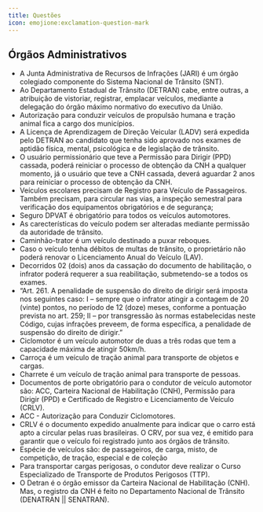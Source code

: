 ```yaml
---
title: Questões
icon: emojione:exclamation-question-mark
---
```


## Órgãos Administrativos

- A Junta Administrativa de Recursos de Infrações (JARI) é um órgão colegiado componente do Sistema Nacional de Trânsito (SNT).
- Ao Departamento Estadual de Trânsito (DETRAN) cabe, entre outras, a atribuição de vistoriar, registrar, emplacar veículos, mediante a delegação do órgão máximo normativo do executivo da União.
- Autorização para conduzir veículos de propulsão humana e tração animal fica a cargo dos municípios.
- A Licença de Aprendizagem de Direção Veicular (LADV) será expedida pelo DETRAN ao candidato que tenha sido  aprovado nos exames de aptidão física, mental, psicológica e de legislação de trânsito.
- O usuário permissionário que teve a Permissão para Dirigir (PPD) cassada, poderá reiniciar o processo de obtenção da CNH a qualquer momento, já o usuário que teve a CNH cassada, deverá aguardar 2 anos para reiniciar o processo de obtenção da CNH.
- Veículos escolares precisam de Registro para Veículo de Passageiros. Também precisam, para circular nas vias, a inspeção semestral para verificação dos equipamentos obrigatórios e de segurança;
- Seguro DPVAT é obrigatório para todos os veículos automotores.
- As carecterísticas do veículo podem ser alteradas mediante permissão da autoridade de trânsito.
- Caminhão-trator é um veículo destinado a puxar reboques.
- Caso o veículo tenha débitos de multas de trânsito, o proprietário não poderá renovar o Licenciamento Anual do Veículo (LAV).
- Decorridos 02 (dois) anos da cassação do documento de habilitação, o infrator poderá requerer a sua reabilitação, submetendo-se a todos os exames.
- “Art. 261. A penalidade de suspensão do direito de dirigir será imposta nos seguintes caso: I – sempre que o infrator atingir a contagem de 20 (vinte) pontos, no período de 12 (doze) meses, conforme a pontuação prevista no art. 259; II – por transgressão às normas estabelecidas neste Código, cujas infrações preveem, de forma específica, a penalidade de suspensão do direito de dirigir.”
- Ciclomotor é um veículo automotor de duas a três rodas que tem a capacidade máxima de atingir 50km/h.
- Carroça é um veículo de tração animal para transporte de objetos e cargas.
- Charrete é um veículo de tração animal para transporte de pessoas.
- Documentos de porte obrigatório para o condutor de veículo automotor são: ACC, Carteira Nacional de Habilitação (CNH), Permissão para Dirigir (PPD) e Certificado de Registro e Licenciamento de Veículo (CRLV).
- ACC - Autorização para Conduzir Ciclomotores.
- CRLV é o documento expedido anualmente para indicar que o carro está apto a circular pelas ruas brasileiras. O CRV, por sua vez, é emitido para garantir que o veículo foi registrado junto aos órgãos de trânsito.
- Espécie de veículos são: de passageiros, de carga, misto, de competição, de tração, especial e de coleção
- Para transportar cargas perigosas, o condutor deve realizar o Curso Especializado de Transporte de Produtos Perigosos (TTP).
- O Detran é o órgão emissor da Carteira Nacional de Habilitação (CNH). Mas, o registro da CNH é feito no Departamento Nacional de Trânsito (DENATRAN || SENATRAN).